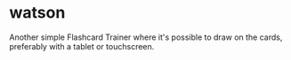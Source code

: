 # watson
Another simple Flashcard Trainer where it's possible to draw on the cards, preferably with a tablet or touchscreen.
